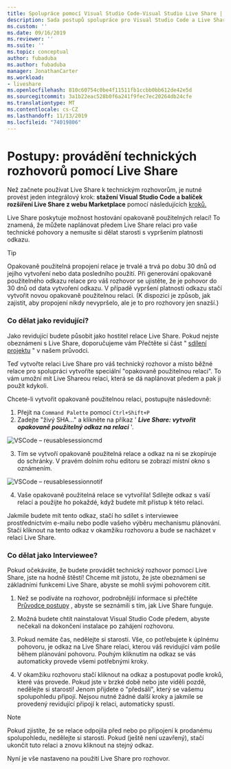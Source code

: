 ```yaml
---
title: Spolupráce pomocí Visual Studio Code-Visual Studio Live Share | Microsoft Docs
description: Sada postupů spolupráce pro Visual Studio Code a Live Share.
ms.custom: ''
ms.date: 09/16/2019
ms.reviewer: ''
ms.suite: ''
ms.topic: conceptual
author: fubaduba
ms.author: fubaduba
manager: JonathanCarter
ms.workload:
- liveshare
ms.openlocfilehash: 810c60754c0be4f11511fb1ccbb0bb612de42e5d
ms.sourcegitcommit: 3a1b22eac528b0f6a241f9fec7ec20264db24cfe
ms.translationtype: MT
ms.contentlocale: cs-CZ
ms.lasthandoff: 11/13/2019
ms.locfileid: "74019806"
---
```

<!--
Copyright © Microsoft Corporation
All rights reserved.
Creative Commons Attribution 4.0 License (International): https://creativecommons.org/licenses/by/4.0/legalcode
-->

# <a name="how-to-do-technical-interviews-using-live-share"></a>Postupy: provádění technických rozhovorů pomocí Live Share

Než začnete používat Live Share k technickým rozhovorům, je nutné provést jeden integrálový krok: **stažení Visual Studio Code a balíček rozšíření Live Share z webu Marketplace** pomocí následujících [kroků.](../use/vscode.md)

Live Share poskytuje možnost hostování opakovaně použitelných relací! To znamená, že můžete naplánovat předem Live Share relaci pro vaše technické pohovory a nemusíte si dělat starosti s vypršením platnosti odkazu.

> [!TIP] 
>Opakovaně použitelná propojení relace je trvalé a trvá po dobu 30 dnů od jejího vytvoření nebo data posledního použití. Při generování opakovaně použitelného odkazu relace pro váš rozhovor se ujistěte, že je pohovor do 30 dnů od data vytvoření odkazu. V případě vypršení platnosti odkazu stačí vytvořit novou opakovaně použitelnou relaci. (K dispozici je způsob, jak zajistit, aby propojení nikdy nevypršelo, ale je to pro rozhovory jen snazší.)

### <a name="what-to-do-as-an-interviewer"></a>**Co dělat jako revidující?**

Jako revidující budete působit jako hostitel relace Live Share. Pokud nejste obeznámeni s Live Share, doporučujeme vám Přečtěte si část " [sdílení projektu](../use/vscode.md) " v našem průvodci.

Teď vytvořte relaci Live Share pro váš technický rozhovor a místo běžné relace pro spolupráci vytvoříte speciální "opakovaně použitelnou relaci". To vám umožní mít Live Shareou relaci, která se dá naplánovat předem a pak ji použít kdykoli.

Chcete-li vytvořit opakovaně použitelnou relaci, postupujte následovně:

1. Přejít na `Command Palette` pomocí `Ctrl+Shift+P`
1. Zadejte "živý SHA..." a klikněte na příkaz ' **_Live Share: vytvořit opakovaně použitelný odkaz na relaci_** '.

![VSCode – reusablesessioncmd](../media/vscode-cmdpalette-createreusablelink.png)

3. Tím se vytvoří opakovaně použitelná relace a odkaz na ni se zkopíruje do schránky. V pravém dolním rohu editoru se zobrazí místní okno s oznámením.

![VSCode – reusablesessionnotif](../media/vscode-notification-resuablesession.png)

4. Vaše opakovaně použitelná relace se vytvořila! Sdílejte odkaz s vaší relací a použijte ho pokaždé, když budete mít přístup k této relaci.

Jakmile budete mít tento odkaz, stačí ho sdílet s interviewee prostřednictvím e-mailu nebo podle vašeho výběru mechanismu plánování. Stačí kliknout na tento odkaz v okamžiku rozhovoru a bude se nacházet v relaci Live Share. 

### <a name="what-to-do-as-the-interviewee"></a>**Co dělat jako Interviewee?**

Pokud očekáváte, že budete provádět technický rozhovor pomocí Live Share, jste na hodně štěstí! Chceme mít jistotu, že jste obeznámeni se základními funkcemi Live Share, abyste se mohli svými pohovorem cítit.

1. Než se podíváte na rozhovor, podrobnější informace si přečtěte [Průvodce postupy](../use/vscode.md) , abyste se seznámili s tím, jak Live Share funguje.

1. Možná budete chtít nainstalovat Visual Studio Code předem, abyste nečekali na dokončení instalace po zahájení rozhovoru.

1. Pokud nemáte čas, nedělejte si starosti. Vše, co potřebujete k úplnému pohovoru, je odkaz na Live Share relaci, kterou váš revidující vám pošle během plánování pohovoru. Pouhým kliknutím na odkaz se vás automaticky provede všemi potřebnými kroky.

1. V okamžiku rozhovoru stačí kliknout na odkaz a postupovat podle kroků, které vás provede. Pokud jste v brzké době nebo jste viděli pozdě, nedělejte si starosti! Jenom přijdete o "předsálí", který se vašemu spolupohledu připojí. Nejsou nutné žádné další kroky a jakmile se provedený revidující připojí k relaci, automaticky spustí.

>[!NOTE]
>Pokud zjistíte, že se relace odpojila před nebo po připojení k prodanému spolupohledu, nedělejte si starosti. Pokud (ještě není uzavřený), stačí ukončit tuto relaci a znovu kliknout na stejný odkaz.

Nyní je vše nastaveno na použití Live Share pro rozhovor. 

